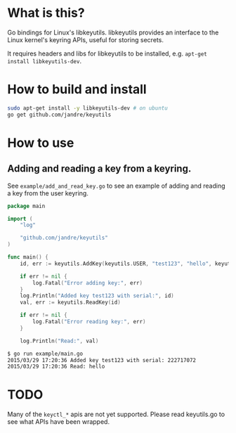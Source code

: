# What is this?

Go bindings for Linux's libkeyutils. libkeyutils provides an interface to the Linux kernel's 
keyring APIs, useful for storing secrets.

It requires headers and libs for libkeyutils to be installed, e.g. `apt-get install libkeyutils-dev`.

# How to build and install

```bash
sudo apt-get install -y libkeyutils-dev # on ubuntu
go get github.com/jandre/keyutils
````

# How to use

## Adding and reading a key from a keyring.

See `example/add_and_read_key.go` to see an example of adding and reading a 
key from the user keyring.

```go
package main

import (
	"log"

	"github.com/jandre/keyutils"
)

func main() {
	id, err := keyutils.AddKey(keyutils.USER, "test123", "hello", keyutils.KEY_SPEC_USER_KEYRING)

	if err != nil {
		log.Fatal("Error adding key:", err)
	}
	log.Println("Added key test123 with serial:", id)
	val, err := keyutils.ReadKey(id)

	if err != nil {
		log.Fatal("Error reading key:", err)
	}

	log.Println("Read:", val)
```

```bash
$ go run example/main.go
2015/03/29 17:20:36 Added key test123 with serial: 222717072
2015/03/29 17:20:36 Read: hello
```

# TODO
Many of the `keyctl_*` apis are not yet supported.  Please read keyutils.go to see what APIs have been wrapped.
